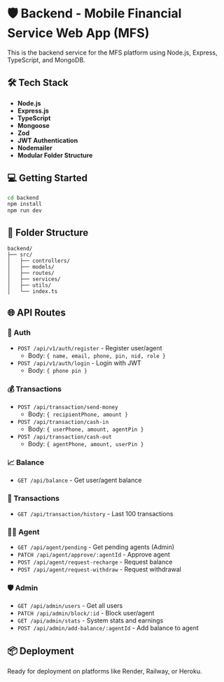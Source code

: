 
# 🛡️ Backend - Mobile Financial Service Web App (MFS)

This is the backend service for the MFS platform using Node.js, Express, TypeScript, and MongoDB.

## 🛠️ Tech Stack
- **Node.js**
- **Express.js**
- **TypeScript**
- **Mongoose**
- **Zod**
- **JWT Authentication**
- **Nodemailer**
- **Modular Folder Structure**

## 💻 Getting Started
```bash
cd backend
npm install
npm run dev
```

## 📁 Folder Structure
```
backend/
├── src/
│   ├── controllers/
│   ├── models/
│   ├── routes/
│   ├── services/
│   ├── utils/
│   └── index.ts
```

## 🌐 API Routes

### 🔐 Auth
- `POST /api/v1/auth/register` - Register user/agent
  - Body: `{ name, email, phone, pin, nid, role }`
- `POST /api/v1/auth/login` - Login with JWT
  - Body: `{ phone pin }`

### 💰 Transactions
- `POST /api/transaction/send-money`
  - Body: `{ recipientPhone, amount }`
- `POST /api/transaction/cash-in`
  - Body: `{ userPhone, amount, agentPin }`
- `POST /api/transaction/cash-out`
  - Body: `{ agentPhone, amount, userPin }`

### 📈 Balance
- `GET /api/balance` - Get user/agent balance

### 🧾 Transactions
- `GET /api/transaction/history` - Last 100 transactions

### 🧑‍💼 Agent
- `GET /api/agent/pending` - Get pending agents (Admin)
- `PATCH /api/agent/approve/:agentId` - Approve agent
- `POST /api/agent/request-recharge` - Request balance
- `POST /api/agent/request-withdraw` - Request withdrawal

### 🛡️ Admin
- `GET /api/admin/users` - Get all users
- `PATCH /api/admin/block/:id` - Block user/agent
- `GET /api/admin/stats` - System stats and earnings
- `POST /api/admin/add-balance/:agentId` - Add balance to agent

## 📦 Deployment
Ready for deployment on platforms like Render, Railway, or Heroku.
